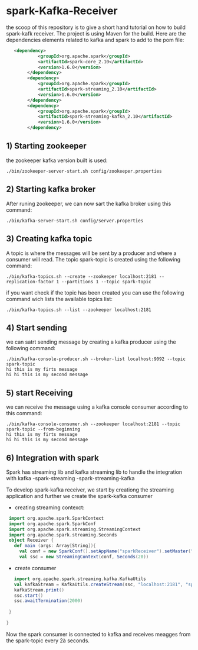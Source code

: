 # spark-Kafka-Receiver
the scoop of this repository is to give a short hand tutorial on how to build spark-kafk receiver. 
The project is using Maven for the build. Here are the dependencies elements related to kafka  and spark to add to the pom file:
```xml
   <dependency>
			<groupId>org.apache.spark</groupId>
			<artifactId>spark-core_2.10</artifactId>
			<version>1.6.0</version>
		</dependency>
		<dependency>
			<groupId>org.apache.spark</groupId>
			<artifactId>spark-streaming_2.10</artifactId>
			<version>1.6.0</version>
		</dependency>
		<dependency>
			<groupId>org.apache.spark</groupId>
			<artifactId>spark-streaming-kafka_2.10</artifactId>
			<version>1.6.0</version>
		</dependency>
```
## 1) Starting zookeeper
the zookeeper kafka version built is used:
``` shell
./bin/zookeeper-server-start.sh config/zookeeper.properties
```
## 2) Starting kafka broker
After runing zookeeper, we can now sart the  kafka broker using this command:
``` shell
./bin/kafka-server-start.sh config/server.properties
```
## 3) Creating kafka topic

A topic is where the messages will be sent by a producer and where a consumer will read. The topic spark-topic is created using the following command:
``` shell
./bin/kafka-topics.sh --create --zookeeper localhost:2181 --replication-factor 1 --partitions 1 --topic spark-topic
``` 
if you want check if the topic has been created you can use the following command wich lists the available topics list:

``` shell
./bin/kafka-topics.sh --list --zookeeper localhost:2181
``` 

## 4) Start sending
we can satrt sending message by creating a kafka producer using the following command:
``` shell
./bin/kafka-console-producer.sh --broker-list localhost:9092 --topic spark-topic
hi this is my firts message
hi hi this is my second message
```
## 5) start Receiving

we can receive the message using a kafka console consumer according to this command:
``` shell
./bin/kafka-console-consumer.sh --zookeeper localhost:2181 --topic spark-topic --from-beginning
hi this is my firts message
hi hi this is my second message
```
## 6) Integration with spark 
Spark has streaming lib and kafka streaming lib to handle the integration with kafka
-spark-streaming
-spark-streaming-kafka
 
 To develop spark-kafka receiver, we start by creationg the streaming application and further we create the spark-kafka consumer
 - creating streaming contexct:
 
 ``` scala
  import org.apache.spark.SparkContext
  import org.apache.spark.SparkConf
  import org.apache.spark.streaming.StreamingContext
  import org.apache.spark.streaming.Seconds
  object Receiver {
    def main (args: Array[String]){
      val conf = new SparkConf().setAppName("sparkReceiver").setMaster("local[8]")
      val ssc = new StreamingContext(conf, Seconds(20))
 ``` 
 - create consumer
 ``` scala 
    import org.apache.spark.streaming.kafka.KafkaUtils
    val kafkaStream = KafkaUtils.createStream(ssc, "localhost:2181", "spark-consumer", Map("spark-topic" -> 5))
    kafkaStream.print()
    ssc.start()
    ssc.awaitTermination(2000)
    
  }
  
}
 ``` 
 Now the spark consumer is connected to kafka and receives meagges from the spark-topic every 2à seconds.
